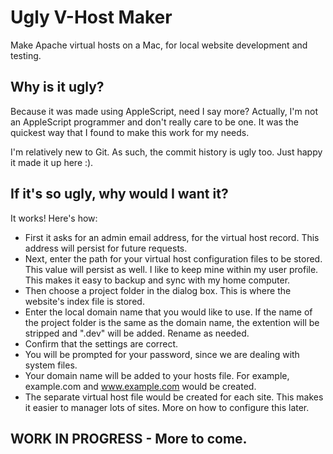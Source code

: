 Ugly V-Host Maker
=================

Make Apache virtual hosts on a Mac, for local website development and testing.

## Why is it ugly?
Because it was made using AppleScript, need I say more? Actually, I'm not an AppleScript programmer and don't really care to be one. It was the quickest way that I found to make this work for my needs.

I'm relatively new to Git. As such, the commit history is ugly too. Just happy it made it up here :).

## If it's so ugly, why would I want it?
It works! Here's how:
* First it asks for an admin email address, for the virtual host record. This address will persist for future requests.
* Next, enter the path for your virtual host configuration files to be stored. This value will persist as well. I like to keep mine within my user profile. This makes it easy to backup and sync with my home computer.
* Then choose a project folder in the dialog box. This is where the website's index file is stored.
* Enter the local domain name that you would like to use. If the name of the project folder is the same as the domain name, the extention will be stripped and ".dev" will be added. Rename as needed.
* Confirm that the settings are correct.
* You will be prompted for your password, since we are dealing with system files.
* Your domain name will be added to your hosts file. For example, example.com and www.example.com would be created.
* The separate virtual host file would be created for each site. This makes it easier to manager lots of sites. More on how to configure this later.

## WORK IN PROGRESS - More to come.
